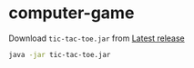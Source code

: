 # computer-game

Download `tic-tac-toe.jar` from [Latest release](https://github.com/MaoLongLong/computer-game/releases/latest)

```bash
java -jar tic-tac-toe.jar
```
